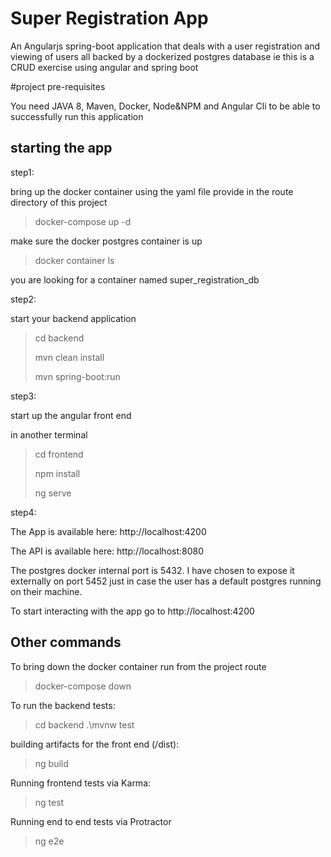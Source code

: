 # Super Registration App
An Angularjs spring-boot application that deals with a user registration and viewing of users all backed by a dockerized postgres database ie this is a CRUD exercise using angular and spring boot

#project pre-requisites

You need JAVA 8, Maven, Docker, Node&NPM and Angular Cli to be able to successfully run this application

## starting the app

step1:

bring up the docker container using the yaml file provide in the route directory of this project
> docker-compose up -d

make sure the docker postgres container is up
>docker container ls

you are looking for a container named super_registration_db

step2:

start your backend application

>cd backend
>
>mvn clean install
>
>mvn spring-boot:run

step3:

start up the angular front end

in another terminal

>cd frontend
>
>npm install
>
>ng serve

step4:

The App is available here: http://localhost:4200

The API is available here: http://localhost:8080

The postgres docker internal port is 5432. I have chosen to expose it externally on port 5452
just in case the user has a default postgres running on their machine.

To start interacting with the app go to http://localhost:4200 

## Other commands

To bring down the docker container run from the project route

>docker-compose down

To run the backend tests:

> cd backend
> .\mvnw test

building artifacts for the front end (/dist):

>ng build

Running frontend tests via Karma:

>ng test

Running end to end tests via Protractor

>ng e2e

